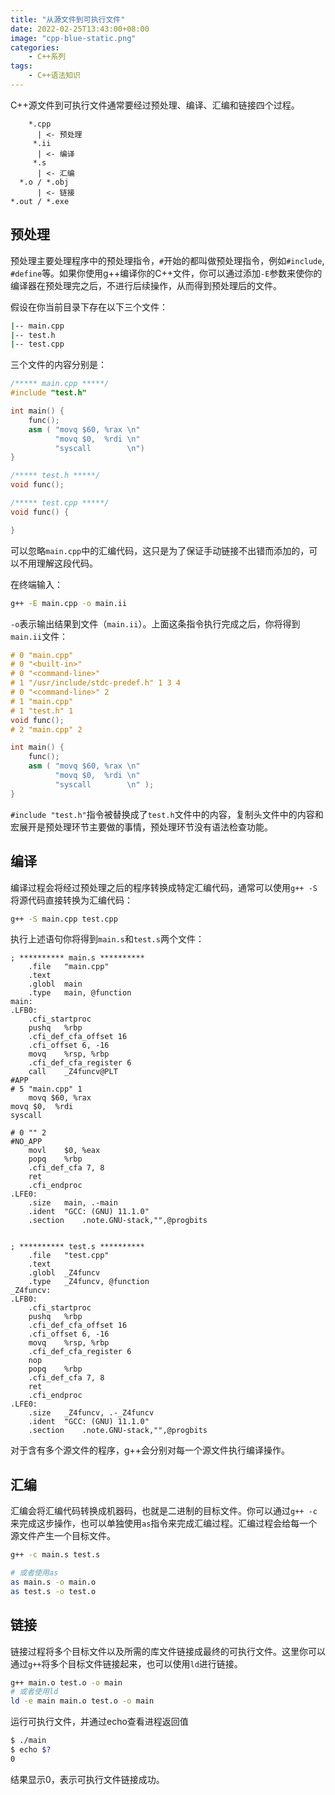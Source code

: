 ```yaml
---
title: "从源文件到可执行文件"
date: 2022-02-25T13:43:00+08:00
image: "cpp-blue-static.png"
categories:
    - C++系列
tags:
    - C++语法知识
---
```


C++源文件到可执行文件通常要经过预处理、编译、汇编和链接四个过程。
```
    *.cpp
      | <- 预处理
     *.ii
      | <- 编译
     *.s
      | <- 汇编
  *.o / *.obj
      | <- 链接
*.out / *.exe
```
## 预处理
预处理主要处理程序中的预处理指令，`#`开始的都叫做预处理指令，例如`#include`, `#define`等。如果你使用g++编译你的C++文件，你可以通过添加`-E`参数来使你的编译器在预处理完之后，不进行后续操作，从而得到预处理后的文件。

假设在你当前目录下存在以下三个文件：
```bash
|-- main.cpp
|-- test.h
|-- test.cpp
```
三个文件的内容分别是：
```cpp
/***** main.cpp *****/
#include "test.h"

int main() {
    func();
    asm ( "movq $60, %rax \n"
          "movq $0,  %rdi \n"
          "syscall        \n")
}

/***** test.h *****/
void func();

/***** test.cpp *****/
void func() {

}
```
可以忽略`main.cpp`中的汇编代码，这只是为了保证手动链接不出错而添加的，可以不用理解这段代码。

在终端输入：
```bash
g++ -E main.cpp -o main.ii
```
`-o`表示输出结果到文件（`main.ii`）。上面这条指令执行完成之后，你将得到`main.ii`文件：

```cpp
# 0 "main.cpp"
# 0 "<built-in>"
# 0 "<command-line>"
# 1 "/usr/include/stdc-predef.h" 1 3 4
# 0 "<command-line>" 2
# 1 "main.cpp"
# 1 "test.h" 1
void func();
# 2 "main.cpp" 2

int main() {
    func();
    asm ( "movq $60, %rax \n"
          "movq $0,  %rdi \n"
          "syscall        \n" );
}
```
`#include "test.h"`指令被替换成了`test.h`文件中的内容，复制头文件中的内容和宏展开是预处理环节主要做的事情，预处理环节没有语法检查功能。


## 编译
编译过程会将经过预处理之后的程序转换成特定汇编代码，通常可以使用`g++ -S`将源代码直接转换为汇编代码：
```bash
g++ -S main.cpp test.cpp
```
执行上述语句你将得到`main.s`和`test.s`两个文件：
```ASM
; ********** main.s **********
	.file	"main.cpp"
	.text
	.globl	main
	.type	main, @function
main:
.LFB0:
	.cfi_startproc
	pushq	%rbp
	.cfi_def_cfa_offset 16
	.cfi_offset 6, -16
	movq	%rsp, %rbp
	.cfi_def_cfa_register 6
	call	_Z4funcv@PLT
#APP
# 5 "main.cpp" 1
	movq $60, %rax 
movq $0,  %rdi 
syscall        

# 0 "" 2
#NO_APP
	movl	$0, %eax
	popq	%rbp
	.cfi_def_cfa 7, 8
	ret
	.cfi_endproc
.LFE0:
	.size	main, .-main
	.ident	"GCC: (GNU) 11.1.0"
	.section	.note.GNU-stack,"",@progbits


; ********** test.s **********
	.file	"test.cpp"
	.text
	.globl	_Z4funcv
	.type	_Z4funcv, @function
_Z4funcv:
.LFB0:
	.cfi_startproc
	pushq	%rbp
	.cfi_def_cfa_offset 16
	.cfi_offset 6, -16
	movq	%rsp, %rbp
	.cfi_def_cfa_register 6
	nop
	popq	%rbp
	.cfi_def_cfa 7, 8
	ret
	.cfi_endproc
.LFE0:
	.size	_Z4funcv, .-_Z4funcv
	.ident	"GCC: (GNU) 11.1.0"
	.section	.note.GNU-stack,"",@progbits
```
对于含有多个源文件的程序，g++会分别对每一个源文件执行编译操作。

## 汇编
汇编会将汇编代码转换成机器码，也就是二进制的目标文件。你可以通过`g++ -c`来完成这步操作，也可以单独使用`as`指令来完成汇编过程。汇编过程会给每一个源文件产生一个目标文件。

```bash
g++ -c main.s test.s

# 或者使用as
as main.s -o main.o
as test.s -o test.o
```

## 链接
链接过程将多个目标文件以及所需的库文件链接成最终的可执行文件。这里你可以通过`g++`将多个目标文件链接起来，也可以使用`ld`进行链接。
```bash
g++ main.o test.o -o main
# 或者使用ld
ld -e main main.o test.o -o main
```
运行可执行文件，并通过echo查看进程返回值
```bash
$ ./main
$ echo $?
0
```
结果显示0，表示可执行文件链接成功。



